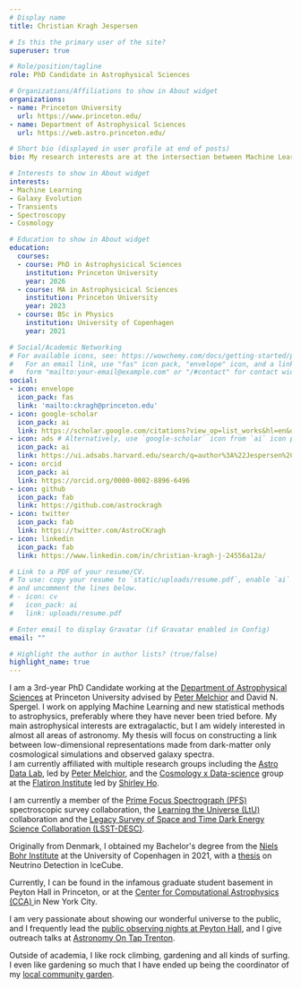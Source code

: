 ```yaml
---
# Display name
title: Christian Kragh Jespersen

# Is this the primary user of the site?
superuser: true

# Role/position/tagline
role: PhD Candidate in Astrophysical Sciences

# Organizations/Affiliations to show in About widget
organizations:
- name: Princeton University
  url: https://www.princeton.edu/
- name: Department of Astrophysical Sciences
  url: https://web.astro.princeton.edu/

# Short bio (displayed in user profile at end of posts)
bio: My research interests are at the intersection between Machine Learning, galaxy formation and evolution and cosmology

# Interests to show in About widget
interests:
- Machine Learning
- Galaxy Evolution
- Transients
- Spectroscopy
- Cosmology

# Education to show in About widget
education:
  courses:
  - course: PhD in Astrophysicical Sciences
    institution: Princeton University
    year: 2026
  - course: MA in Astrophysicical Sciences
    institution: Princeton University
    year: 2023
  - course: BSc in Physics
    institution: University of Copenhagen
    year: 2021

# Social/Academic Networking
# For available icons, see: https://wowchemy.com/docs/getting-started/page-builder/#icons
#   For an email link, use "fas" icon pack, "envelope" icon, and a link in the
#   form "mailto:your-email@example.com" or "/#contact" for contact widget.
social:
- icon: envelope
  icon_pack: fas
  link: 'mailto:ckragh@princeton.edu'
- icon: google-scholar 
  icon_pack: ai
  link: https://scholar.google.com/citations?view_op=list_works&hl=en&user=0FjNowwAAAAJ
- icon: ads # Alternatively, use `google-scholar` icon from `ai` icon pack
  icon_pack: ai
  link: https://ui.adsabs.harvard.edu/search/q=author%3A%22Jespersen%2C%20Christian%20K.%22&sort=date%20desc%2C%20bibcode%20desc&p_=0
- icon: orcid
  icon_pack: ai
  link: https://orcid.org/0000-0002-8896-6496
- icon: github
  icon_pack: fab
  link: https://github.com/astrockragh
- icon: twitter
  icon_pack: fab
  link: https://twitter.com/AstroCKragh
- icon: linkedin
  icon_pack: fab
  link: https://www.linkedin.com/in/christian-kragh-j-24556a12a/

# Link to a PDF of your resume/CV.
# To use: copy your resume to `static/uploads/resume.pdf`, enable `ai` icons in `params.toml`, 
# and uncomment the lines below.
# - icon: cv
#   icon_pack: ai
#   link: uploads/resume.pdf

# Enter email to display Gravatar (if Gravatar enabled in Config)
email: ""

# Highlight the author in author lists? (true/false)
highlight_name: true
---
```


I am a 3rd-year PhD Candidate working at the [Department of Astrophysical Sciences](https://web.astro.princeton.edu) at Princeton University advised by <a href="https://pmelchior.net/">Peter Melchior</a> and David N. Spergel.
I work on applying Machine Learning and new statistical methods to astrophysics, preferably where they have never been tried before. My main astrophysical interests are extragalactic, but I am widely interested in almost all areas of astronomy. My thesis will focus on constructing a link between low-dimensional representations made from dark-matter only cosmological simulations and observed galaxy spectra.<br/>
I am currently affiliated with multiple research groups including the <a href="https://astro-data-lab.github.io/">Astro Data Lab</a>, led by <a href="https://pmelchior.net/">Peter Melchior</a>, and the <a href="https://www.simonsfoundation.org/flatiron/center-for-computational-astrophysics/cosmology-x-data-science/"> Cosmology x Data-science</a> group at the 
<a href="https://www.simonsfoundation.org/flatiron/center-for-computational-astrophysics/"> Flatiron Institute</a> led by 
<a href="https://users.flatironinstitute.org/~sho/index.html"> Shirley Ho</a>. <br/>

I am currently a member of the [Prime Focus Spectrograph (PFS)](https://pfs.ipmu.jp/) spectroscopic survey collaboration, the [Learning the Universe (LtU)](https://www.learning-the-universe.org/) collaboration and the [Legacy Survey of Space and Time Dark Energy Science Collaboration (LSST-DESC)](https://lsstdesc.org/).


Originally from Denmark, I obtained my Bachelor's degree from the [Niels Bohr Institute](https://nbi.ku.dk/english/) at the University of Copenhagen in 2021, with a [thesis](https://astrockragh.github.io/project/neutrino_ml/) on Neutrino Detection in IceCube.

Currently, I can be found in the infamous graduate student basement
in Peyton Hall in Princeton, or at the <a href="https://www.simonsfoundation.org/flatiron/center-for-computational-astrophysics/"> Center for Computational Astrophysics (CCA) </a> in New York City.

I am very passionate about showing our wonderful universe to the public, and I frequently lead the [public observing nights at Peyton Hall](https://www.astro.princeton.edu/observatory/publicobserving.php), and I give outreach talks at [Astronomy On Tap Trenton](https://astronomyontap.org/locations/trenton-nj/).

Outside of academia, I like rock climbing, gardening and all kinds of surfing. I even like gardening so much that I have ended up being the coordinator of my [local community garden](https://lakesidecommittee.princeton.edu/lakeside-community-garden/).

 <!-- {{< icon name="download" pack="fas" >}} Download my {{< staticref "uploads/demo_resume.pdf" "newtab" >}}resumé{{< /staticref >}}. -->
